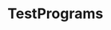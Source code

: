 # TestPrograms
<div align="center>
<img src="https://user-images.githubusercontent.com/111756983/196487764-fb6b28c5-6763-4b70-9a15-b7de328ebcf0.jpg" width="540" height="539" align="center"/>
</div>
